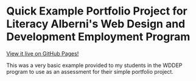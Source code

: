 # Quick Example Portfolio Project for Literacy Alberni's Web Design and Development Employment Program

[View it live on GitHub Pages!](https://lancecore.github.io/wddep-example-portfolio/)

This was a very basic example provided to my students in the WDDEP program to use as an assessment for their simple portfolio project.

